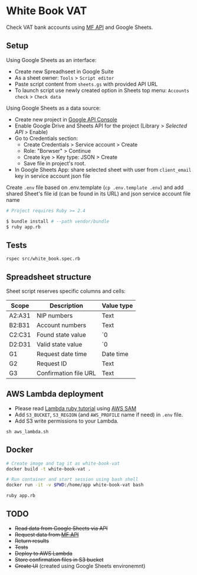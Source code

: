 # White Book VAT

Check VAT bank accounts using [MF API](https://www.gov.pl/web/kas/api-wykazu-podatnikow-vat) and Google Sheets.

## Setup

Using Google Sheets as an interface:

- Create new Spreadhseet in Google Suite
- As a sheet owner: `Tools` > `Script editor`
- Paste script content from `sheets.gs` with provided API URL
- To launch script use newly created option in Sheets top menu: `Accounts check` > `Check data`

Using Google Sheets as a data source:

- Create new project in [Google API Console](https://console.developers.google.com/)
- Enable Google Drive and Sheets API for the project (Library > _Selected API_ > Enable)
- Go to Credentials section:
  - Create Credentials > Service account > Create
  - Role: "Borwser" > Continue
  - Create kye > Key type: JSON > Create
  - Save file in project's root.
- In Google Sheets App: share selected sheet with user from `client_email` key in service account json file

Create `.env` file based on .env.template (`cp .env.template .env`) and add shared Sheet's file id (can be found in its URL) and json service account file name

```Bash
# Project requires Ruby >= 2.4

$ bundle install # --path vendor/bundle
$ ruby app.rb
```

## Tests

```
rspec src/white_book.spec.rb
```

## Spreadsheet structure

Sheet script reserves specific columns and cells:

| Scope  | Description           | Value type |
| ------ | --------------------- | ---------- |
| A2:A31 | NIP numbers           | Text       |
| B2:B31 | Account numbers       | Text       |
| C2:C31 | Found state value     | `0 | 1`    |
| D2:D31 | Valid state value     | `0 | 1`    |
| G1     | Request date time     | Date time  |
| G2     | Request ID            | Text       |
| G3     | Confirmation file URL | Text       |

## AWS Lambda deployment

- Please read [Lambda ruby tutorial](https://aws.amazon.com/blogs/compute/announcing-ruby-support-for-aws-lambda/) using [AWS SAM](https://docs.aws.amazon.com/serverless-application-model/latest/developerguide/serverless-sam-cli-install.html)
- Add `S3_BUCKET`, `S3_REGION` (and `AWS_PROFILE` name if need) in `.env` file.
- Add S3 write permissions to your Lambda.

```
sh aws_lambda.sh
```

## Docker

```Bash
# Create image and tag it as white-book-vat
docker build -t white-book-vat .

# Run container and start session using bash shell
docker run -it -v $PWD:/home/app white-book-vat bash

ruby app.rb
```

## TODO

- ~~Read data from Google Sheets via API~~
- ~~Request data from [MF API](https://wl-api.mf.gov.pl/)~~
- ~~Return results~~
- ~~Tests~~
- ~~Deploy to AWS Lambda~~
- ~~Store confirmation files in S3 bucket~~
- ~~Create UI~~ (created using Google Sheets environemnt)
